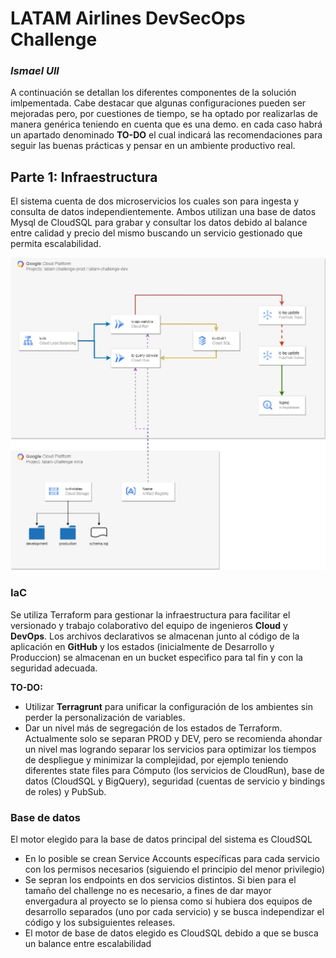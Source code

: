# LATAM Airlines DevSecOps Challenge
### _Ismael Ull_
A continuación se detallan los diferentes componentes de la solución imlpementada. Cabe destacar que algunas configuraciones pueden ser mejoradas pero, por cuestiones de tiempo, se ha optado por realizarlas de manera genérica teniendo en cuenta que es una demo. en cada caso habrá un apartado denominado **TO-DO** el cual indicará las recomendaciones para seguir las buenas prácticas y pensar en un ambiente productivo real.

## Parte 1: Infraestructura

El sistema cuenta de dos microservicios los cuales son para ingesta y consulta de datos independientemente. Ambos utilizan una base de datos Mysql de CloudSQL para grabar y consultar los datos debido al balance entre calidad y precio del mismo buscando un servicio gestionado que permita escalabilidad.

![Infra](assets/infra01.jpg)

### IaC

Se utiliza Terraform para gestionar la infraestructura para facilitar el versionado y trabajo colaborativo del equipo de ingenieros **Cloud** y **DevOps**. Los archivos declarativos se almacenan junto al código de la aplicación en **GitHub** y los estados (inicialmente de Desarrollo y Produccion) se almacenan en un bucket especìfico para tal fin y con la seguridad adecuada.

**TO-DO:**
- Utilizar **Terragrunt** para unificar la configuración de los ambientes sin perder la personalización de variables.
- Dar un nivel más de segregación de los estados de Terraform. Actualmente solo se separan PROD y DEV, pero se recomienda ahondar un nivel mas logrando separar los servicios para optimizar los tiempos de despliegue y minimizar la complejidad, por ejemplo teniendo diferentes state files para Cómputo (los servicios de CloudRun), base de datos (CloudSQL y BigQuery), seguridad (cuentas de servicio y bindings de roles) y PubSub.

### Base de datos
El motor elegido para la base de datos principal del sistema es CloudSQL
- En lo posible se crean Service Accounts específicas para cada servicio con los permisos necesarios (siguiendo el principio del menor privilegio)
- Se sepran los endpoints en dos servicios distintos. Si bien para el tamaño del challenge no es necesario, a fines de dar mayor envergadura al proyecto se lo piensa como si hubiera dos equipos de desarrollo separados (uno por cada servicio) y se busca independizar el código y los subsiguientes releases.
- El motor de base de datos elegido es CloudSQL debido a que se busca un balance entre escalabilidad 
